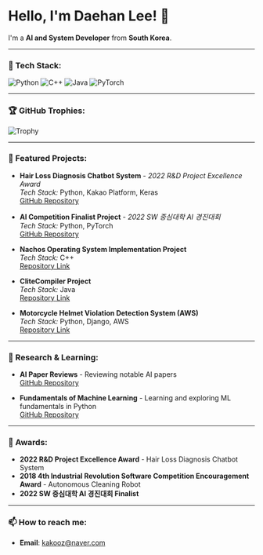 # Hello, I'm Daehan Lee! 👋

I'm a **AI and System Developer** from **South Korea**.

---

### 🔧 Tech Stack:
![Python](https://img.shields.io/badge/-Python-blue?style=flat&logo=python)
![C++](https://img.shields.io/badge/-C++-00599C?style=flat&logo=c%2B%2B&logoColor=white)
![Java](https://img.shields.io/badge/-Java-red?style=flat&logo=java&logoColor=white)
![PyTorch](https://img.shields.io/badge/-PyTorch-orange?style=flat&logo=pytorch&logoColor=white)

---

### 🏆 GitHub Trophies:
![Trophy](https://github-profile-trophy.vercel.app/?username=leedaehan-kev&theme=darkhub)

---

### 💼 Featured Projects:

- **Hair Loss Diagnosis Chatbot System** - *2022 R&D Project Excellence Award*  
  *Tech Stack:* Python, Kakao Platform, Keras  
  [GitHub Repository](https://github.com/leedaehan-kev?tab=repositories)

- **AI Competition Finalist Project** - *2022 SW 중심대학 AI 경진대회*  
  *Tech Stack:* Python, PyTorch  
  [GitHub Repository](https://github.com/leedaehan-kev/AI-QUALIFYING-ROUND)

- **Nachos Operating System Implementation Project**  
  *Tech Stack:* C++  
  [Repository Link](https://github.com/leedaehan-kev?page=2&tab=repositories)

- **CliteCompiler Project**  
  *Tech Stack:* Java  
  [Repository Link](https://github.com/leedaehan-kev/CliteCompiler)

- **Motorcycle Helmet Violation Detection System (AWS)**  
  *Tech Stack:* Python, Django, AWS  
  [Repository Link](https://github.com/leedaehan-kev/awsproject)

---

### 📝 Research & Learning:

- **AI Paper Reviews** - Reviewing notable AI papers  
  [GitHub Repository](https://github.com/leedaehan-kev/PaperReview)

- **Fundamentals of Machine Learning** - Learning and exploring ML fundamentals in Python  
  [GitHub Repository](https://github.com/leedaehan-kev/ML-python)

---

### 🏅 Awards:

- **2022 R&D Project Excellence Award** - Hair Loss Diagnosis Chatbot System
- **2018 4th Industrial Revolution Software Competition Encouragement Award** - Autonomous Cleaning Robot
- **2022 SW 중심대학 AI 경진대회 Finalist**

---

### 📫 How to reach me:

- **Email**: [kakooz@naver.com](mailto:kakooz@naver.com)
